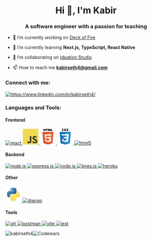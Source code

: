 <h1 align="center">Hi 👋, I'm Kabir</h1>
<h3 align="center">A software engineer with a passion for teaching</h3>

- 🔭 I’m currently working on [Deck of Fire](https://github.com/kabirseth4/deck-of-fire-client)

- 🌱 I’m currently learning **Next.js, TypeScript, React Native**

- 👯 I’m collaborating on [Ideation Studio](https://github.com/afyqzarof/studio-client)

- 📫 How to reach me **kabirseth4@gmail.com**

<h3 align="left">Connect with me:</h3>
<p align="left">
	<a href="https://linkedin.com/in/https://www.linkedin.com/in/kabirseth4/" target="blank">
		<img align="center" src="https://raw.githubusercontent.com/rahuldkjain/github-profile-readme-generator/master/src/images/icons/Social/linked-in-alt.svg" alt="https://www.linkedin.com/in/kabirseth4/" height="30" width="40" />
	</a>
</p>

<h3 align="left">Languages and Tools:</h3>

<h4>Frontend</h4>
<p align="left">
  <a href="https://reactjs.org/" target="_blank" rel="noreferrer">
		<img src="https://upload.wikimedia.org/wikipedia/commons/thumb/a/a7/React-icon.svg/2300px-React-icon.svg.png" alt="react" height="50"/>
	</a>
	<a href="https://developer.mozilla.org/en-US/docs/Web/JavaScript" target="_blank" rel="noreferrer">
		<img src="https://raw.githubusercontent.com/devicons/devicon/master/icons/javascript/javascript-original.svg" alt="javascript" height="50"/>
	</a>
	<a href="https://www.w3schools.com/html/" target="_blank" rel="noreferrer">
		<img src="https://raw.githubusercontent.com/devicons/devicon/master/icons/html5/html5-original-wordmark.svg" alt="html5" height="50"/>
	</a>
	<a href="https://www.w3schools.com/css/" target="_blank" rel="noreferrer">
		<img src="https://raw.githubusercontent.com/devicons/devicon/master/icons/css3/css3-original-wordmark.svg" alt="css3" height="50"/>
	</a>
	<a href="https://sass-lang.com/" target="_blank" rel="noreferrer">
		<img src="https://upload.wikimedia.org/wikipedia/commons/thumb/9/96/Sass_Logo_Color.svg/1280px-Sass_Logo_Color.svg.png" alt="html5" height="45"/>
	</a>
</p>

<h4>Backend</h4>
<p align="left">
	<a href="https://nodejs.org/en/about" target="_blank" rel="noreferrer">
		<img src="https://static-00.iconduck.com/assets.00/node-js-icon-227x256-913nazt0.png" alt="node.js" height="50"/>
	</a>
	<a href="https://expressjs.com/" target="_blank" rel="noreferrer">
		<img src="https://adware-technologies.s3.amazonaws.com/uploads/technology/thumbnail/20/express-js.png" alt="express.js" height="50" />
	</a>
	<a href="https://www.mysql.com/" target="_blank" rel="noreferrer">
		<img src="https://assets.stickpng.com/images/62debc4fff3c6e4b8b5de8d3.png" alt="node.js" height="50" />
	</a>
	<a href="https://knexjs.org/" target="_blank" rel="noreferrer">
		<img src="https://static-00.iconduck.com/assets.00/knex-js-icon-2048x2048-l5vf0s33.png" alt="knex.js" height="50" />
	</a>
	<a href="https://heroku.com" target="_blank" rel="noreferrer">
		<img src="https://www.vectorlogo.zone/logos/heroku/heroku-icon.svg" alt="heroku" height="50"/>
	</a>
</p>

<h4>Other</h4>
<p align="left">
	<a href="https://www.python.org" target="_blank" rel="noreferrer">
		<img src="https://raw.githubusercontent.com/devicons/devicon/master/icons/python/python-original.svg" alt="python" height="50"/>
	</a>
	<a href="https://www.djangoproject.com/" target="_blank" rel="noreferrer">
		<img src="https://cdn.worldvectorlogo.com/logos/django.svg" alt="django" height="50"/>
	</a>
</p>

<h4>Tools</h4>
<p align="left">
	<a href="https://git-scm.com/" target="_blank" rel="noreferrer">
		<img src="https://www.vectorlogo.zone/logos/git-scm/git-scm-icon.svg" alt="git" height="50"/>
	</a>
	<a href="https://postman.com" target="_blank" rel="noreferrer">
		<img src="https://www.vectorlogo.zone/logos/getpostman/getpostman-icon.svg" alt="postman" height="50"/>
	</a>
	<a href="https://vitejs.dev/" target="_blank" rel="noreferrer">
		<img src="https://upload.wikimedia.org/wikipedia/commons/f/f1/Vitejs-logo.svg" alt="vite" height="50" />
	</a>
	<a href="https://jestjs.io" target="_blank" rel="noreferrer">
		<img src="https://www.vectorlogo.zone/logos/jestjsio/jestjsio-icon.svg" alt="jest" height="50"/>
	</a>
</p>

<p>
	<img align="left" src="https://github-readme-stats.vercel.app/api/top-langs?username=kabirseth4&show_icons=true&locale=en&layout=compact" alt="kabirseth4" />
</p>

![Codewars](https://github.r2v.ch/codewars?user=kabirseth4&theme=light&stroke=gray)
